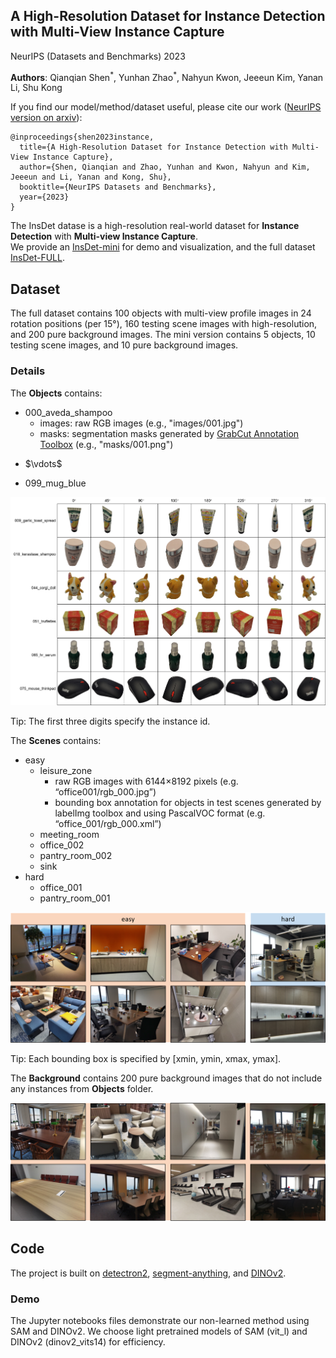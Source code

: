 ## A High-Resolution Dataset for Instance Detection with Multi-View Instance Capture

NeurIPS (Datasets and Benchmarks) 2023

**Authors**: Qianqian Shen<sup>\*</sup>, Yunhan Zhao<sup>\*</sup>, Nahyun Kwon, Jeeeun Kim, Yanan Li, Shu Kong

If you find our model/method/dataset useful, please cite our work ([NeurIPS version on arxiv](https://arxiv.org/abs/2310.19257)):

    @inproceedings{shen2023instance,
      title={A High-Resolution Dataset for Instance Detection with Multi-View Instance Capture},
      author={Shen, Qianqian and Zhao, Yunhan and Kwon, Nahyun and Kim, Jeeeun and Li, Yanan and Kong, Shu},
      booktitle={NeurIPS Datasets and Benchmarks},
      year={2023}
    }



The InsDet datase is a high-resolution real-world dataset for **Instance Detection** with **Multi-view Instance Capture**.<br>
We provide an [InsDet-mini](https://drive.google.com/drive/folders/1X8MT5JuLq0Vjq1jNE1I9h3q_JGolNJsI?usp=sharing) for demo and visualization, and the full dataset [InsDet-FULL](https://drive.google.com/drive/folders/1rIRTtqKJGCTifcqJFSVvFshRb-sB0OzP?usp=sharing).

## Dataset
The full dataset contains 100 objects with multi-view profile images in 24 rotation positions (per 15&deg;), 160 testing scene images with high-resolution, and 200 pure background images. The mini version contains 5 objects, 10 testing scene images, and 10 pure background images.

### Details
The **Objects** contains:
- 000_aveda_shampoo
  - images: raw RGB images (e.g., "images/001.jpg")
  - masks: segmentation masks generated by [GrabCut Annotation Toolbox](https://github.com/Kazuhito00/GrabCut-Annotation-Tool) (e.g., "masks/001.png")
- <p align="left"> $\vdots$ </p>
- 099_mug_blue

![vis-objects](/assets/vis-objects.png)

Tip: The first three digits specify the instance id.

The **Scenes** contains:
- easy
  - leisure\_zone
    - raw RGB images with 6144×8192 pixels (e.g. “office001/rgb\_000.jpg”)
    - bounding box annotation for objects in test scenes generated by labelImg toolbox and using PascalVOC format (e.g. “office\_001/rgb\_000.xml”)
  - meeting\_room
  - office\_002
  - pantry\_room\_002
  - sink
- hard
  - office\_001
  - pantry\_room\_001

![vis-scenes](/assets/vis-scenes.png)

Tip: Each bounding box is specified by [xmin, ymin, xmax, ymax].

The **Background** contains 200 pure background images that do not include any instances from **Objects** folder.

![vis-background](/assets/vis-background.png)

## Code
The project is built on [detectron2](https://github.com/facebookresearch/detectron2), [segment-anything](https://github.com/facebookresearch/segment-anything), and [DINOv2](https://github.com/facebookresearch/dinov2).<br>
<!-- Detectron2 provides end-to-end detectors implementation and metric evaluation. Segment-anything is an off-the-shelf class-agnostic segmentation model that we used to produce instance proposals. DINOv2 is a self-supervised vision foundation model that we used to extract feature representation. -->

<!-- ### Data preparation
All profile images in InsDet-Objects are preprocessed by using `minify`, `resizemask`, `getbbox`, `centercrop`, and `invertmask` packed in `gendata/data_utils.py`. Examples for single or loop operation are included in `gendata`. -->

### Demo
The Jupyter notebooks files demonstrate our non-learned method using SAM and DINOv2. We choose light pretrained models of SAM (vit_l) and DINOv2 (dinov2_vits14) for efficiency.
<!-- |  Pretrained Model  | # of params |  AP  | AP50 | AP75 |
| :---               | :---:       | :---:| :---:| :---:|
| ViT-S/14 distilled | 21M         |41.61 |49.10 |45.95 |
|ViT-B/14 distilled  | 86M         |41.89 |49.39 |46.30 |
|ViT-L/14 distilled  | 300M        |43.33 |50.80 |47.84 |
|ViT-g/14            | 1,100M      |44.65 |53.47 |49.11 | -->




